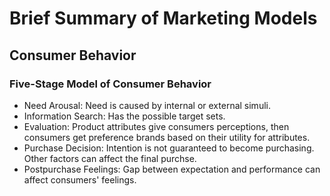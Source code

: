 # Brief Summary of Marketing Models

## Consumer Behavior

### Five-Stage Model of Consumer Behavior
* Need Arousal: Need is caused by internal or external simuli.
* Information Search: Has the possible target sets.
* Evaluation: Product attributes give consumers perceptions, then consumers get
preference brands based on their utility for attributes.
* Purchase Decision: Intention is not guaranteed to become purchasing. Other
factors can affect the final purchse.
* Postpurchase Feelings: Gap between expectation and performance can affect
consumers' feelings. 
